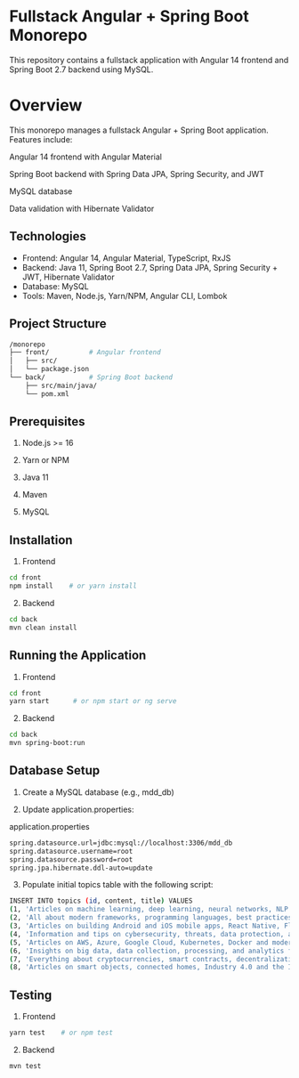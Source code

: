 # Fullstack Angular + Spring Boot Monorepo

This repository contains a fullstack application with Angular 14 frontend and Spring Boot 2.7 backend using MySQL.

# Overview

This monorepo manages a fullstack Angular + Spring Boot application.
Features include:

Angular 14 frontend with Angular Material

Spring Boot backend with Spring Data JPA, Spring Security, and JWT

MySQL database

Data validation with Hibernate Validator

## Technologies

- Frontend: Angular 14, Angular Material, TypeScript, RxJS
- Backend: Java 11, Spring Boot 2.7, Spring Data JPA, Spring Security + JWT, Hibernate Validator
- Database: MySQL
- Tools: Maven, Node.js, Yarn/NPM, Angular CLI, Lombok

## Project Structure

```bash
/monorepo
├── front/          # Angular frontend
│   ├── src/
│   └── package.json
└── back/           # Spring Boot backend
    ├── src/main/java/
    └── pom.xml

```

## Prerequisites

1. Node.js >= 16

2. Yarn or NPM

3. Java 11

4. Maven

5. MySQL

## Installation

1. Frontend

```bash
cd front
npm install    # or yarn install
```

2. Backend

```bash
cd back
mvn clean install
```

## Running the Application

1. Frontend

```bash
cd front
yarn start      # or npm start or ng serve
```

2. Backend

```bash
cd back
mvn spring-boot:run
```

## Database Setup

1. Create a MySQL database (e.g., mdd_db)

2. Update application.properties:

application.properties

```bash
spring.datasource.url=jdbc:mysql://localhost:3306/mdd_db
spring.datasource.username=root
spring.datasource.password=root
spring.jpa.hibernate.ddl-auto=update
```

3. Populate initial topics table with the following script:

```bash
INSERT INTO topics (id, content, title) VALUES
(1, 'Articles on machine learning, deep learning, neural networks, NLP and AI applications in various sectors.', 'Artificial Intelligence'),
(2, 'All about modern frameworks, programming languages, best practices, and web development trends.', 'Web Development'),
(3, 'Articles on building Android and iOS mobile apps, React Native, Flutter, and mobile innovations.', 'Mobile Development'),
(4, 'Information and tips on cybersecurity, threats, data protection, and online privacy.', 'Cybersecurity'),
(5, 'Articles on AWS, Azure, Google Cloud, Kubernetes, Docker and modern cloud infrastructure.', 'Cloud Computing'),
(6, 'Insights on big data, data collection, processing, and analytics for decision-making.', 'Big Data & Data Science'),
(7, 'Everything about cryptocurrencies, smart contracts, decentralization, and Web3 applications.', 'Blockchain & Web3'),
(8, 'Articles on smart objects, connected homes, Industry 4.0 and the Internet of Things.', 'IoT');
```

## Testing

1. Frontend

```bash
yarn test    # or npm test
```

2. Backend

```bash
mvn test
```